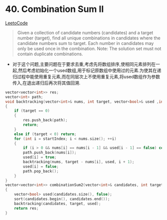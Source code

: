 # 40. Combination Sum II  

[LeetoCode][1]
>Given a collection of candidate numbers (candidates) and a target number (target), find all unique combinations in candidates where the candidate numbers sum to target.
Each number in candidates may only be used once in the combination.
Note: The solution set must not contain duplicate combinations.  

- 对于这个问题,主要问题在于要求去重,考虑先将数组排序,使相同元素排列在一起,然后考虑初始化一个used数组,用于标记原数组中使用过的元素.为使其在递归过程中能使用重复元素,而在同层次上不使用重复元素,将used数组作为参数传入,在退出递归后再次将其值回溯.
  
```C++
vector<vector<int>> res;
vector<int> path;
void backtracking(vector<int>& nums, int target, vector<bool>& used ,int startIndex = 0)
{
    if (target == 0)
    {
        res.push_back(path);
        return;
    }
    else if (target < 0) return;
    for (int i = startIndex; i < nums.size(); ++i)
    {
        if (i > 0 && nums[i] == nums[i - 1] && used[i - 1] == false) continue;
        path.push_back(nums[i]);
        used[i] = true;
        backtracking(nums, target - nums[i], used, i + 1);
        used[i] = false;
        path.pop_back();
    }
}
vector<vector<int>> combinationSum2(vector<int>& candidates, int target)
{
    vector<bool> used(candidates.size(), false);
    sort(candidates.begin(), candidates.end());
    backtracking(candidates, target, used);
    return res;
}
```

[1]: https://leetcode.com/problems/combination-sum-ii/